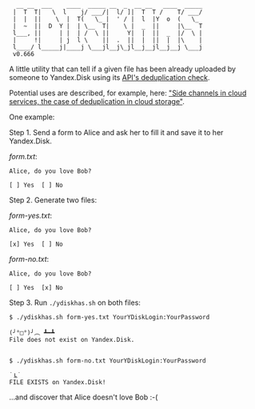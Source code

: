       __ __  ___    ____  _____ __  _  __ __   ____  _____
     |  T  T|   \  l    j/ ___/|  l/ ]|  T  T /    T/ ___/
     |  |  ||    \  |  T(   \_ |  ' / |  l  |Y  o  (   \_
     |  ~  ||  D  Y |  | \__  T|    \ |  _  ||     |\__  T
     l___, ||     | |  | /  \ ||     Y|  |  ||  _  |/  \ |
     |     !|     | j  l \    ||  .  ||  |  ||  |  |\    |
     l____/ l_____j|____j \___jl__j\_jl__j__jl__j__j \___j
     v0.666


A little utility that can tell if a given file has been already uploaded by
someone to Yandex.Disk using its [API's deduplication
check](http://api.yandex.com/disk/doc/dg/reference/put.xml).

Potential uses are described, for example, here: ["Side channels in cloud
services, the case of deduplication in cloud
storage"](http://www.pinkas.net/PAPERS/hps.pdf).

One example:

Step 1. Send a form to Alice and ask her to fill it and save it to her
Yandex.Disk.

*form.txt*:

    Alice, do you love Bob?  

    [ ] Yes  [ ] No


Step 2. Generate two files:

*form-yes.txt*:

    Alice, do you love Bob?  

    [x] Yes  [ ] No


*form-no.txt*:

    Alice, do you love Bob?

    [ ] Yes  [x] No

Step 3. Run `./ydiskhas.sh` on both files:

    $ ./ydiskhas.sh form-yes.txt YourYDiskLogin:YourPassword

    (╯°□°)╯︵ ┻━┻
    File does not exist on Yandex.Disk.


    $ ./ydiskhas.sh form-no.txt YourYDiskLogin:YourPassword

    ˙ ͜ʟ˙
    FILE EXISTS on Yandex.Disk!


...and discover that Alice doesn't love Bob :-(
